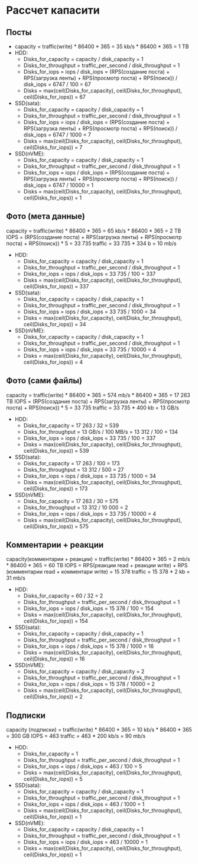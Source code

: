 # Рассчет капасити
## Посты
- capacity = traffic(write) * 86400 * 365 = 35 kb/s * 86400 * 365 = 1 TB
- HDD: 
  - Disks_for_capacity = capacity / disk_capacity = 1
  - Disks_for_throughput = traffic_per_second / disk_throughput = 1
  - Disks_for_iops = iops / disk_iops = (RPS(создание поста) + RPS(загрузка ленты) + RPS(просмотр поста) + RPS(поиск)) / disk_iops = 6747 / 100 = 67
  - Disks = max(ceil(Disks_for_capacity), ceil(Disks_for_throughput), ceil(Disks_for_iops)) = 67
- SSD(sata):
  - Disks_for_capacity = capacity / disk_capacity = 1
  - Disks_for_throughput = traffic_per_second / disk_throughput = 1
  - Disks_for_iops = iops / disk_iops = (RPS(создание поста) + RPS(загрузка ленты) + RPS(просмотр поста) + RPS(поиск)) / disk_iops = 6747 / 1000 = 7
  - Disks = max(ceil(Disks_for_capacity), ceil(Disks_for_throughput), ceil(Disks_for_iops)) = 7
- SSD(nVME):
  - Disks_for_capacity = capacity / disk_capacity = 1
  - Disks_for_throughput = traffic_per_second / disk_throughput = 1
  - Disks_for_iops = iops / disk_iops = (RPS(создание поста) + RPS(загрузка ленты) + RPS(просмотр поста) + RPS(поиск)) / disk_iops = 6747 / 10000 = 1
  - Disks = max(ceil(Disks_for_capacity), ceil(Disks_for_throughput), ceil(Disks_for_iops)) = 1
## Фото (мета данные)
capacity = traffic(write) * 86400 * 365 = 65 kb/s * 86400 * 365 = 2 TB
IOPS = (RPS(создание поста) + RPS(загрузка ленты) + RPS(просмотр поста) + RPS(поиск)) * 5 = 33 735
traffic = 33 735 * 334 b = 10 mb/s
- HDD: 
  - Disks_for_capacity = capacity / disk_capacity = 1
  - Disks_for_throughput = traffic_per_second / disk_throughput = 1
  - Disks_for_iops = iops / disk_iops = 33 735 / 100 = 337
  - Disks = max(ceil(Disks_for_capacity), ceil(Disks_for_throughput), ceil(Disks_for_iops)) = 337
- SSD(sata):
  - Disks_for_capacity = capacity / disk_capacity = 1
  - Disks_for_throughput = traffic_per_second / disk_throughput = 1
  - Disks_for_iops = iops / disk_iops = 33 735 / 1000 = 34
  - Disks = max(ceil(Disks_for_capacity), ceil(Disks_for_throughput), ceil(Disks_for_iops)) = 34
- SSD(nVME):
  - Disks_for_capacity = capacity / disk_capacity = 1
  - Disks_for_throughput = traffic_per_second / disk_throughput = 1
  - Disks_for_iops = iops / disk_iops =  33 735 / 10000 = 4
  - Disks = max(ceil(Disks_for_capacity), ceil(Disks_for_throughput), ceil(Disks_for_iops)) = 4
## Фото (сами файлы)
capacity = traffic(write) * 86400 * 365 = 574 mb/s * 86400 * 365 = 17 263 TB
IOPS = (RPS(создание поста) + RPS(загрузка ленты) + RPS(просмотр поста) + RPS(поиск)) * 5 = 33 735
traffic = 33 735 * 400 kb = 13 GB/s

- HDD: 
  - Disks_for_capacity = 17 263 / 32 = 539
  - Disks_for_throughput = 13 GB/s / 100 MB/s = 13 312 / 100 = 134
  - Disks_for_iops = iops / disk_iops = 33 735 / 100 = 337
  - Disks = max(ceil(Disks_for_capacity), ceil(Disks_for_throughput), ceil(Disks_for_iops)) = 539
- SSD(sata):
  - Disks_for_capacity = 17 263 / 100 = 173
  - Disks_for_throughput = 13 312 / 500 = 27
  - Disks_for_iops = iops / disk_iops = 33 735 / 1000 = 34
  - Disks = max(ceil(Disks_for_capacity), ceil(Disks_for_throughput), ceil(Disks_for_iops)) = 173
- SSD(nVME):
  - Disks_for_capacity = 17 263 / 30 = 575
  - Disks_for_throughput = 13 312 / 10 000 = 2
  - Disks_for_iops = iops / disk_iops =  33 735 / 10000 = 4
  - Disks = max(ceil(Disks_for_capacity), ceil(Disks_for_throughput), ceil(Disks_for_iops)) = 575

## Комментарии + реакции
capacity(комментарии + реакции) = traffic(write) * 86400 * 365 = 2 mb/s * 86400 * 365 = 60 TB
IOPS = RPS(реакции read + реакции write) + RPS (комментарии read + комментари write) = 15 378
traffic = 15 378 * 2 kb = 31 mb/s

- HDD: 
  - Disks_for_capacity = 60 / 32 = 2
  - Disks_for_throughput = traffic_per_second / disk_throughput = 1
  - Disks_for_iops = iops / disk_iops = 15 378 / 100 = 154
  - Disks = max(ceil(Disks_for_capacity), ceil(Disks_for_throughput), ceil(Disks_for_iops)) = 154
- SSD(sata):
  - Disks_for_capacity = capacity / disk_capacity = 1
  - Disks_for_throughput = traffic_per_second / disk_throughput = 1
  - Disks_for_iops = iops / disk_iops = 15 378 / 1000 = 16
  - Disks = max(ceil(Disks_for_capacity), ceil(Disks_for_throughput), ceil(Disks_for_iops)) = 16
- SSD(nVME):
  - Disks_for_capacity = capacity / disk_capacity = 2
  - Disks_for_throughput = traffic_per_second / disk_throughput = 1
  - Disks_for_iops = iops / disk_iops =  15 378 / 10000 = 2
  - Disks = max(ceil(Disks_for_capacity), ceil(Disks_for_throughput), ceil(Disks_for_iops)) = 2

## Подписки
capacity (подписки) = traffic(write) * 86400 * 365 = 10 kb/s * 86400 * 365 = 300 GB
IOPS = 463
traffic = 463 * 200 kb/s = 90 mb/s

- HDD: 
  - Disks_for_capacity = 1
  - Disks_for_throughput = traffic_per_second / disk_throughput = 1
  - Disks_for_iops = iops / disk_iops = 463 / 100 = 5
  - Disks = max(ceil(Disks_for_capacity), ceil(Disks_for_throughput), ceil(Disks_for_iops)) = 5
- SSD(sata):
  - Disks_for_capacity = capacity / disk_capacity = 1
  - Disks_for_throughput = traffic_per_second / disk_throughput = 1
  - Disks_for_iops = iops / disk_iops = 463 / 1000 = 1
  - Disks = max(ceil(Disks_for_capacity), ceil(Disks_for_throughput), ceil(Disks_for_iops)) = 1
- SSD(nVME):
  - Disks_for_capacity = capacity / disk_capacity = 1
  - Disks_for_throughput = traffic_per_second / disk_throughput = 1
  - Disks_for_iops = iops / disk_iops =  463 / 10000 = 1
  - Disks = max(ceil(Disks_for_capacity), ceil(Disks_for_throughput), ceil(Disks_for_iops)) = 1
